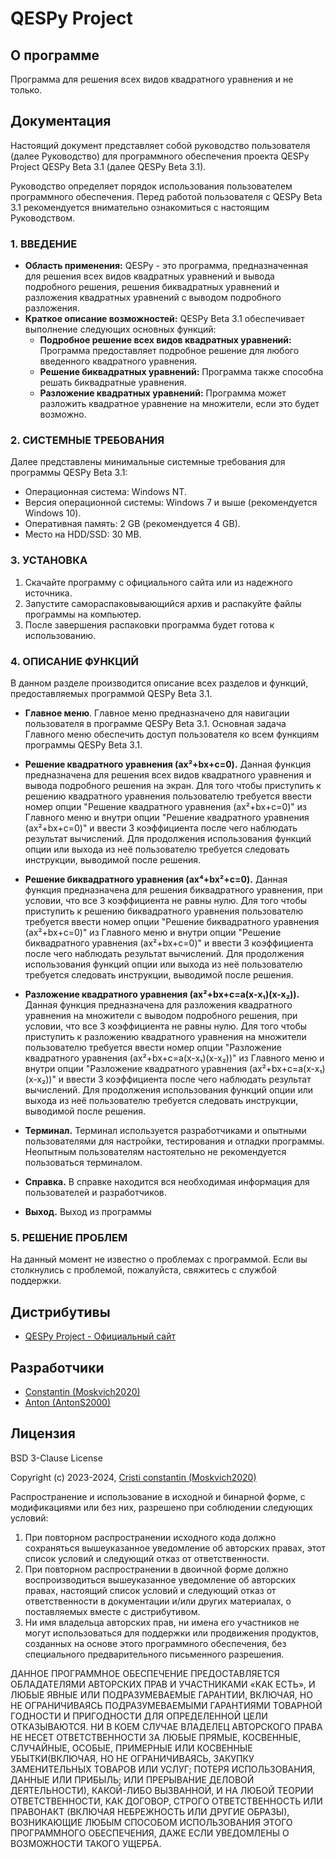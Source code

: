 # QESPy Project

## О программе

Программа для решения всех видов квадратного уравнения и не только.

## Документация

Настоящий документ представляет собой руководство пользователя (далее Руководство) для программного обеспечения проекта QESPy Project QESPy Beta 3.1 (далее QESPy Beta 3.1).

Руководство определяет порядок использования пользователем программного обеспечения.
Перед работой пользователя с QESPy Beta 3.1 рекомендуется внимательно ознакомиться с настоящим Руководством.


### 1. ВВЕДЕНИЕ

  - **Область применения:**
  QESPy - это программа, предназначенная для решения всех видов квадратных уравнений и вывода подробного решения, решения биквадратных уравнений и разложения квадратных уравнений с выводом подробного разложения.
  - **Краткое описание возможностей:**
  QESPy Beta 3.1 обеспечивает выполнение следующих основных функций:
    - **Подробное решение всех видов квадратных уравнений:** Программа предоставляет подробное решение для любого введенного квадратного уравнения.
    - **Решение биквадратных уравнений:** Программа также способна решать биквадратные уравнения.
    - **Разложение квадратных уравнений:** Программа может разложить квадратное уравнение на множители, если это будет возможно.


### 2. СИСТЕМНЫЕ ТРЕБОВАНИЯ

Далее представлены минимальные системные требования для программы QESPy Beta 3.1:
- Операционная система: Windows NT.
- Версия операционной системы: Windows 7 и выше (рекомендуется Windows 10).
- Оперативная память: 2 GB (рекомендуется 4 GB).
- Место на HDD/SSD: 30 MB.


### 3. УСТАНОВКА

1. Скачайте программу с официального сайта или из надежного источника.
2. Запустите самораспаковывающийся архив и распакуйте файлы программы на компьютер.
3. После завершения распаковки программа будет готова к использованию.


### 4. ОПИСАНИЕ ФУНКЦИЙ

В данном разделе производится описание всех разделов и функций, предоставляемых программой QESPy Beta 3.1.

- **Главное меню**.
  Главное меню предназначено для навигации пользователя в программе QESPy Beta 3.1. Основная задача Главного меню обеспечить доступ пользователя ко всем функциям программы QESPy Beta 3.1.

- **Решение квадратного уравнения (ax²+bx+c=0).** Данная функция предназначена для решения всех видов квадратного уравнения и вывода подробного решения на экран. Для того чтобы приступить к решению квадратного уравнения пользователю требуется ввести номер опции "Решение квадратного уравнения (ax²+bx+c=0)" из Главного меню и внутри опции "Решение квадратного уравнения (ax²+bx+c=0)" и ввести 3 коэффициента после чего наблюдать результат вычислений. Для продолжения использования функций опции или выхода из неё пользователю требуется следовать инструкции, выводимой после решения.

- **Решение биквадратного уравнения (ax⁴+bx²+c=0).** Данная функция предназначена для решения биквадратного уравнения, при условии, что все 3 коэффициента не равны нулю. Для того чтобы приступить к решению биквадратного уравнения пользователю требуется ввести номер опции "Решение биквадратного уравнения (ax²+bx+c=0)" из Главного меню и внутри опции "Решение биквадратного уравнения (ax²+bx+c=0)" и ввести 3 коэффициента после чего наблюдать результат вычислений. Для продолжения использования функций опции или выхода из неё пользователю требуется следовать инструкции, выводимой после решения.

- **Разложение квадратного уравнения (ax²+bx+c=a(x-x₁)(x-x₂)).** Данная функция предназначена для разложения квадратного уравнения на множители с выводом подробного решения, при условии, что все 3 коэффициента не равны нулю. Для того чтобы приступить к разложению квадратного уравнения на множители пользователю требуется ввести номер опции "Разложение квадратного уравнения (ax²+bx+c=a(x-x₁)(x-x₂))" из Главного меню и внутри опции "Разложение квадратного уравнения (ax²+bx+c=a(x-x₁)(x-x₂))" и ввести 3 коэффициента после чего наблюдать результат вычислений. Для продолжения использования функций опции или выхода из неё пользователю требуется следовать инструкции, выводимой после решения.

- **Терминал.** Терминал используется разработчиками и опытными пользователями для настройки, тестирования и отладки программы. Неопытным пользователям настоятельно не рекомендуется пользоваться терминалом.

- **Справка.** В справке находится вся необходимая информация для пользователей и разработчиков.

- **Выход.** Выход из программы

### 5. РЕШЕНИЕ ПРОБЛЕМ

На данный момент не известно о проблемах с программой. Если вы столкнулись с проблемой, пожалуйста, свяжитесь с службой поддержки.

## Дистрибутивы

- [QESPy Project - Официальный сайт](http://qespy-project.free.nf/)


## Разработчики

- [Constantin (Moskvich2020)](https://github.com/Moskvich2020)
- [Anton (AntonS2000)](https://github.com/AntonS2000)

## Лицензия

BSD 3-Clause License

Copyright (c) 2023-2024, [Cristi constantin (Moskvich2020)](https://github.com/Moskvich2020)

Распространение и использование в исходной и бинарной форме, с модификациями или без них, разрешено при соблюдении следующих условий:

1. При повторном распространении исходного кода должно сохраняться вышеуказанное уведомление об авторских правах,
этот список условий и следующий отказ от ответственности.
2. При повторном распространении в двоичной форме должно воспроизводиться вышеуказанное уведомление об авторских
правах, настоящий список условий и следующий отказ от ответственности в документации и/или других материалах,
о поставляемых  вместе с дистрибутивом.
3. Ни имя владельца авторских прав, ни имена его участников не могут использоваться для поддержки или продвижения продуктов, созданных на основе этого программного обеспечения, без специального предварительного письменного разрешения.

ДАННОЕ ПРОГРАММНОЕ ОБЕСПЕЧЕНИЕ ПРЕДОСТАВЛЯЕТСЯ ОБЛАДАТЕЛЯМИ АВТОРСКИХ ПРАВ И УЧАСТНИКАМИ «КАК ЕСТЬ», И ЛЮБЫЕ ЯВНЫЕ ИЛИ ПОДРАЗУМЕВАЕМЫЕ ГАРАНТИИ, ВКЛЮЧАЯ, НО НЕ ОГРАНИЧИВАЯСЬ ПОДРАЗУМЕВАЕМЫМИ ГАРАНТИЯМИ ТОВАРНОЙ ГОДНОСТИ И ПРИГОДНОСТИ ДЛЯ ОПРЕДЕЛЕННОЙ ЦЕЛИ ОТКАЗЫВАЮТСЯ. НИ В КОЕМ СЛУЧАЕ ВЛАДЕЛЕЦ АВТОРСКОГО ПРАВА НЕ НЕСЕТ ОТВЕТСТВЕННОСТИ ЗА ЛЮБЫЕ ПРЯМЫЕ, КОСВЕННЫЕ, СЛУЧАЙНЫЕ, ОСОБЫЕ, ПРИМЕРНЫЕ ИЛИ КОСВЕННЫЕ УБЫТКИ(ВКЛЮЧАЯ, НО НЕ ОГРАНИЧИВАЯСЬ, ЗАКУПКУ ЗАМЕНИТЕЛЬНЫХ ТОВАРОВ ИЛИ УСЛУГ; ПОТЕРЯ ИСПОЛЬЗОВАНИЯ, ДАННЫЕ ИЛИ ПРИБЫЛЬ; ИЛИ ПРЕРЫВАНИЕ ДЕЛОВОЙ ДЕЯТЕЛЬНОСТИ), КАКОЙ-ЛИБО ВЫЗВАННОЙ, И НА ЛЮБОЙ ТЕОРИИ ОТВЕТСТВЕННОСТИ, КАК ДОГОВОР, СТРОГО ОТВЕТСТВЕННОСТЬ ИЛИ ПРАВОНАКТ (ВКЛЮЧАЯ НЕБРЕЖНОСТЬ ИЛИ ДРУГИЕ ОБРАЗЫ), ВОЗНИКАЮЩИЕ ЛЮБЫМ СПОСОБОМ ИСПОЛЬЗОВАНИЯ ЭТОГО ПРОГРАММНОГО ОБЕСПЕЧЕНИЯ, ДАЖЕ ЕСЛИ УВЕДОМЛЕНЫ О ВОЗМОЖНОСТИ ТАКОГО УЩЕРБА. 
